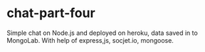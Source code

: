 # chat-part-four
Simple chat on Node.js and deployed on heroku, data saved in to MongoLab. With help of express,js, socjet.io, mongoose.
